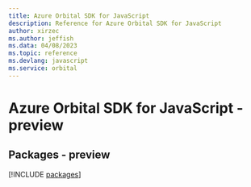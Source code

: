```yaml
---
title: Azure Orbital SDK for JavaScript
description: Reference for Azure Orbital SDK for JavaScript
author: xirzec
ms.author: jeffish
ms.data: 04/08/2023
ms.topic: reference
ms.devlang: javascript
ms.service: orbital
---
```

# Azure Orbital SDK for JavaScript - preview
## Packages - preview
[!INCLUDE [packages](orbital-index.md)]